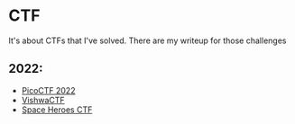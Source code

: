 # CTF
It's about CTFs that I've solved. There are my writeup for those challenges
## 2022:
- [PicoCTF 2022](https://github.com/TwentySick/CTF/tree/main/2022/Picoctf2022)
- [VishwaCTF](https://github.com/TwentySick/CTF/tree/main/2022/VishwaCTF)
- [Space Heroes CTF](https://github.com/TwentySick/CTF/tree/main/2022/Space%20Heroes%20CTF)
